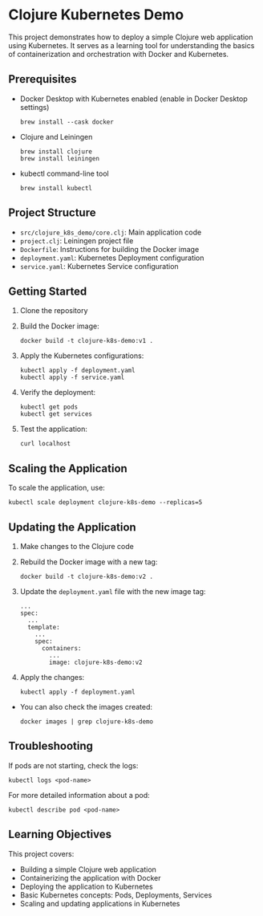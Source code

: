 # Clojure Kubernetes Demo

This project demonstrates how to deploy a simple Clojure web application using Kubernetes. It serves as a learning tool for understanding the basics of containerization and orchestration with Docker and Kubernetes.

## Prerequisites

- Docker Desktop with Kubernetes enabled (enable in Docker Desktop settings)
  ```
  brew install --cask docker
  ```
- Clojure and Leiningen
  ```
  brew install clojure
  brew install leiningen
  ```
- kubectl command-line tool
  ```
  brew install kubectl
  ```

## Project Structure

- `src/clojure_k8s_demo/core.clj`: Main application code
- `project.clj`: Leiningen project file
- `Dockerfile`: Instructions for building the Docker image
- `deployment.yaml`: Kubernetes Deployment configuration
- `service.yaml`: Kubernetes Service configuration

## Getting Started

1. Clone the repository
2. Build the Docker image:
   ```
   docker build -t clojure-k8s-demo:v1 .
   ```

3. Apply the Kubernetes configurations:
   ```
   kubectl apply -f deployment.yaml
   kubectl apply -f service.yaml
   ```
  
4. Verify the deployment:
   ```
   kubectl get pods
   kubectl get services
   ```
  
5. Test the application:
   ```
   curl localhost
   ```

## Scaling the Application

To scale the application, use:
```
kubectl scale deployment clojure-k8s-demo --replicas=5
```

## Updating the Application

1. Make changes to the Clojure code
2. Rebuild the Docker image with a new tag:
   ```
   docker build -t clojure-k8s-demo:v2 .
   ```
  
3. Update the `deployment.yaml` file with the new image tag:
   ```
   ...
   spec:
     ...
     template:
       ...
       spec:
         containers:
           ...
           image: clojure-k8s-demo:v2
   ```

4. Apply the changes:
   ```
   kubectl apply -f deployment.yaml
   ```
   
- You can also check the images created:
  ```
  docker images | grep clojure-k8s-demo
  ```

## Troubleshooting

If pods are not starting, check the logs:
```
kubectl logs <pod-name>
```

For more detailed information about a pod:
```
kubectl describe pod <pod-name>
```

## Learning Objectives

This project covers:
- Building a simple Clojure web application
- Containerizing the application with Docker
- Deploying the application to Kubernetes
- Basic Kubernetes concepts: Pods, Deployments, Services
- Scaling and updating applications in Kubernetes
